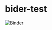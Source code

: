 # bider-test

[![Binder](https://mybinder.org/badge_logo.svg)](https://mybinder.org/v2/gh/soledad-saldana/bider-test/HEAD)
